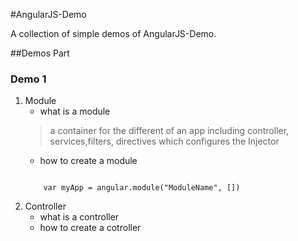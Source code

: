 
#AngularJS-Demo


A collection of simple demos of AngularJS-Demo.

##Demos Part

### Demo 1

1. Module
	* what is a module  
	> a container for the different of an app including controller, services,filters, directives which configures the Injector
	* how to create a module  
	```
	
		var myApp = angular.module("ModuleName", [])
	```
2. Controller
    * what is a controller
	* how to create a cotroller



